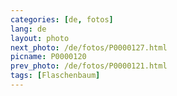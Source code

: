 ```yaml
---
categories: [de, fotos]
lang: de
layout: photo
next_photo: /de/fotos/P0000127.html
picname: P0000120
prev_photo: /de/fotos/P0000121.html
tags: [Flaschenbaum]
---
```

